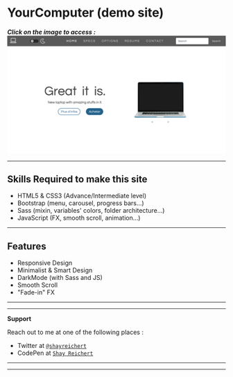 # YourComputer (demo site)

***Click on the image to access :***
[![DemoSite](https://github.com/ShayReichert/demo_site/blob/master/site_demo_screen.png)](https://shayreichert.github.io/demo_site/)

---
## Skills Required to make this site
- HTML5 & CSS3 (Advance/Intermediate level)
- Bootstrap (menu, carousel, progress bars...)
- Sass (mixin, variables' colors, folder architecture...)
- JavaScript (FX, smooth scroll, animation...)

---

## Features
- Responsive Design
- Minimalist & Smart Design
- DarkMode (with Sass and JS)
- Smooth Scroll
- "Fade-in" FX 

---
---

**Support**

Reach out to me at one of the following places :

- Twitter at <a href="https://twitter.com/ShayReichert" target="_blank">`@shayreichert`</a>
- CodePen at <a href="https://codepen.io/Shay_Reichert" target="_blank">`Shay Reichert`</a>

---
---
